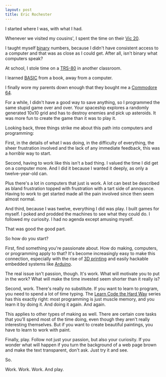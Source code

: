 ```yaml
---
layout: post
title: Eric Rochester
---
```


I started where I was, with what I had.

Whenever we visited my cousins', I spent the time on their [Vic 20][vic20].

I taught myself [binary][binary] numbers, because I didn't have consistent
access to a computer and that was as close as I could get. After all, isn't
binary what computers speak?

At school, I stole time on a [TRS-80][trs80] in another classroom.

I learned [BASIC][basic] from a book, away from a computer.

I finally wore my parents down enough that they bought me a [Commodore
64][com64].

For a while, I didn't have a good way to save anything, so I programmed the
same stupid game over and over. Your spaceship explores a randomly generated
10x10 grid and has to destroy enemies and pick up asteroids. It was more fun to
create the game than it was to play it.

Looking back, three things strike me about this path into computers and
programming:

First, in the details of what I was doing, in the difficulty of everything, the
sheer frustration involved and the lack of any immediate feedback, this was a
*horrible* way to start.

Second, having to work like this isn't a bad thing. I valued the time I did get
on a computer more. And I did it because I wanted it deeply, as only a
twelve-year-old can.

Plus there's a lot in computers that just is work. A lot can best be described
as bland frustration topped with frustration with a tart side of annoyance.
Having to work to get started made all the pain involved since then seem almost
normal.

And third, because I was twelve, everything I did was play. I built games for
myself. I poked and prodded the machines to see what they could do. I followed
my curiosity. I had no agenda except amusing myself.

That was good the good part.

So how do you start?

First, find something you're passionate about. How do making, computers, or
programming apply to that? It's become increasingly easy to make this
connection, especially with the rise of [3D printing][printing] and easily
hackable embedded systems like [Arduino][arduino].

The real issue isn't passion, though. It's work. What will motivate you to put
in the work? What will make the time invested seem shorter than it really is?

Second, work. There's really no substitute. If you want to learn to program,
you need to spend a lot of time typing. The [Learn Code the Hard Way][hardway]
series has this exactly right: most programming is just muscle memory, and you
learn it by doing it. And doing it again. And again.

This applies to other types of making as well. There are certain core tasks
that you'll spend most of the time doing, even though they aren't really
interesting themselves. But if you want to create beautiful paintings, you have
to learn to work with paint.

Finally, play. Follow not just your passion, but also your curiosity. If you
wonder what will happen if you turn the background of a web page brown and make
the text transparent, don't ask. Just try it and see.

So.

Work. Work. Work. And play.


[basic]: http://en.wikipedia.org/wiki/BASIC
[binary]: http://en.wikipedia.org/wiki/Binary_number
[com64]: http://en.wikipedia.org/wiki/Commodore_64
[trs80]: http://en.wikipedia.org/wiki/Trs80
[vic20]: http://en.wikipedia.org/wiki/Vic_20
[printing]: http://www.thingiverse.com/
[arduino]: http://arduino.cc/
[hardway]: http://learncodethehardway.org/
